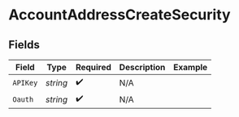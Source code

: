 # AccountAddressCreateSecurity


## Fields

| Field              | Type               | Required           | Description        | Example            |
| ------------------ | ------------------ | ------------------ | ------------------ | ------------------ |
| `APIKey`           | *string*           | :heavy_check_mark: | N/A                |                    |
| `Oauth`            | *string*           | :heavy_check_mark: | N/A                |                    |